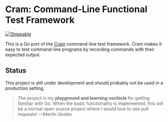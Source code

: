 # Cram: Command-Line Functional Test Framework

[![Shippable](https://img.shields.io/shippable/5701519833e2f1203f8ca8d0.svg?maxAge=86400)](https://app.shippable.com/projects/5701519833e2f1203f8ca8d0)

This is a Go port of the [Cram][] command-line test framework. Cram
makes it easy to test command-line programs by recording commands with
their expected output.

## Status

This project is still under development and should probably not be
used in a production setting.

> The project is my **playground and learning vechicle** for getting
> familiar with Go. When the basic functionality is implemented, this
> will be a normal open source project where I would love to see pull
> requests! *—Martin Geisler*


[cram]: https://bitheap.org/cram/
